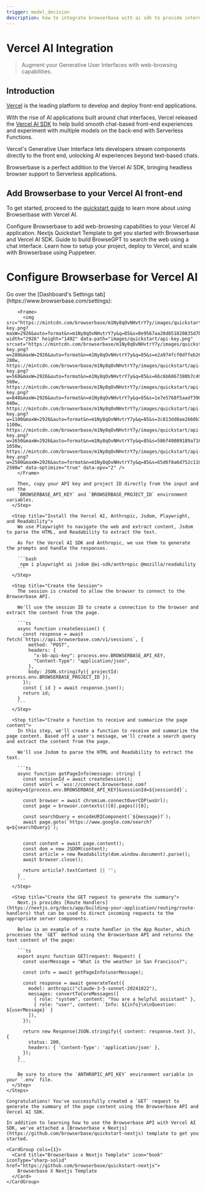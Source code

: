 ```yaml
---
trigger: model_decision
description: how to integrate browserbase with ai sdk to provide internet access
---
```


# Vercel AI Integration

> Augment your Generative User Interfaces with web-browsing capabilities.

## Introduction

[Vercel](https://www.vercel.com) is the leading platform to develop and deploy front-end applications.

With the rise of AI applications built around chat interfaces, Vercel released the [Vercel AI SDK](https://sdk.vercel.ai/docs/introduction) to
help build smooth chat-based front-end experiences and experiment with multiple models on the back-end with Serverless Functions.

Vercel's Generative User Interface lets developers stream components directly to the front end, unlocking AI experiences beyond text-based chats.

Browserbase is a perfect addition to the Vercel AI SDK, bringing headless browser support to Serverless applications.

## Add Browserbase to your Vercel AI front-end

To get started, proceed to the [quickstart guide](/integrations/vercel/quickstart) to learn more about using Browserbase with Vercel AI.

<CardGroup cols={2}>
  <Card title="Browserbase for Vercel AI SDK" icon="book" iconType="sharp-solid" href="/integrations/vercel/quickstart">
    Configure Browserbase to add web-browsing capabilities to your Vercel AI
    application.
  </Card>

  <Card title="Nextjs Quickstart Template" icon="book" iconType="sharp-solid" href="https://github.com/browserbase/quickstart-nextjs">
    Nextjs Quickstart Template to get you started with Browserbase and Vercel AI
    SDK.
  </Card>

  <Card title="BrowseGPT Guide" icon="book" iconType="sharp-solid" href="/integrations/vercel/browsegpt">
    Guide to build BrowseGPT to search the web using a chat interface.
  </Card>

  <Card title="Puppeteer Guide" icon="xmark" iconType="sharp-solid" href="/integrations/vercel/puppeteer">
    Learn how to setup your project, deploy to Vercel, and scale with Browserbase
    using Puppeteer.
  </Card>
</CardGroup>

# Configure Browserbase for Vercel AI

<Tabs>
  <Tab title="API">
    <Steps titleSize="h3">
      <Step title="Get your API Key">
        Go over the [Dashboard's Settings tab](https://www.browserbase.com/settings):

        <Frame>
          <img src="https://mintcdn.com/browserbase/m1Ny8qOvNHvtrY7y/images/quickstart/api-key.png?maxW=2926&auto=format&n=m1Ny8qOvNHvtrY7y&q=85&s=0e9567aa20d851820835d7b81344112b" width="2926" height="1492" data-path="images/quickstart/api-key.png" srcset="https://mintcdn.com/browserbase/m1Ny8qOvNHvtrY7y/images/quickstart/api-key.png?w=280&maxW=2926&auto=format&n=m1Ny8qOvNHvtrY7y&q=85&s=e2a974fcf0dffeb2657c725f2febf56d 280w, https://mintcdn.com/browserbase/m1Ny8qOvNHvtrY7y/images/quickstart/api-key.png?w=560&maxW=2926&auto=format&n=m1Ny8qOvNHvtrY7y&q=85&s=66c6b6867380b7c4911bf3f272a5c44a 560w, https://mintcdn.com/browserbase/m1Ny8qOvNHvtrY7y/images/quickstart/api-key.png?w=840&maxW=2926&auto=format&n=m1Ny8qOvNHvtrY7y&q=85&s=1e7e5768f5aadf39077014afab1ccbe1 840w, https://mintcdn.com/browserbase/m1Ny8qOvNHvtrY7y/images/quickstart/api-key.png?w=1100&maxW=2926&auto=format&n=m1Ny8qOvNHvtrY7y&q=85&s=3c813dd8ae2660b75c5abfb1c9cd17de 1100w, https://mintcdn.com/browserbase/m1Ny8qOvNHvtrY7y/images/quickstart/api-key.png?w=1650&maxW=2926&auto=format&n=m1Ny8qOvNHvtrY7y&q=85&s=586f40089189a7164889a21ed75bb1f5 1650w, https://mintcdn.com/browserbase/m1Ny8qOvNHvtrY7y/images/quickstart/api-key.png?w=2500&maxW=2926&auto=format&n=m1Ny8qOvNHvtrY7y&q=85&s=65d6f8a6d752c1109fa4d63f1687a823 2500w" data-optimize="true" data-opv="2" />
        </Frame>

        Then, copy your API key and project ID directly from the input and set the
        `BROWSERBASE_API_KEY` and `BROWSERBASE_PROJECT_ID` environment variables.
      </Step>

      <Step title="Install the Vercel AI, Anthropic, Jsdom, Playwright, and Readability">
        We use Playwright to navigate the web and extract content, Jsdom to parse the HTML, and Readability to extract the text.

        As for the Vercel AI SDK and Anthropic, we use them to generate the prompts and handle the responses.

        ```bash
         npm i playwright ai jsdom @ai-sdk/anthropic @mozilla/readability
        ```
      </Step>

      <Step title="Create the Session">
        The session is created to allow the browser to connect to the Browserbase API.

        We'll use the session ID to create a connection to the browser and extract the content from the page.

        ```ts
        async function createSession() {
          const response = await fetch(`https://api.browserbase.com/v1/sessions`, {
            method: "POST",
            headers: {
              "x-bb-api-key": process.env.BROWSERBASE_API_KEY,
              "Content-Type": "application/json",
            },
            body: JSON.stringify({ projectId: process.env.BROWSERBASE_PROJECT_ID }),
          });
          const { id } = await response.json();
          return id;
        }
        ```
      </Step>

      <Step title="Create a function to receive and summarize the page content">
        In this step, we'll create a function to receive and summarize the page content. Based off a user's message, we'll create a search query and extract the content from the page.

        We'll use Jsdom to parse the HTML and Readability to extract the text.

        ```ts
        async function getPageInfo(message: string) {
          const sessionId = await createSession();
          const wsUrl = `wss://connect.browserbase.com?apiKey=${process.env.BROWSERBASE_API_KEY}&sessionId=${sessionId}`;

          const browser = await chromium.connectOverCDP(wsUrl);
          const page = browser.contexts()[0].pages()[0];

          const searchQuery = encodeURIComponent(`${message}?`);
          await page.goto(`https://www.google.com/search?q=${searchQuery}`);


          const content = await page.content();
          const dom = new JSDOM(content);
          const article = new Readability(dom.window.document).parse();
          await browser.close();

          return article?.textContent || '';
        }
        ```
      </Step>

      <Step title="Create the GET request to generate the summary">
        Next.js provides [Route Handlers](https://nextjs.org/docs/app/building-your-application/routing/route-handlers) that can be used to direct incoming requests to the appropriate server components.

        Below is an example of a route handler in the App Router, which processes the `GET` method using the Browserbase API and returns the text content of the page:

        ```ts
        export async function GET(request: Request) {
          const userMessage = "What is the weather in San Francisco?";

          const info = await getPageInfo(userMessage);

          const response = await generateText({
            model: anthropic("claude-3-5-sonnet-20241022"),
            messages: convertToCoreMessages([
              { role: "system", content: "You are a helpful assistant" },
              { role: "user", content: `Info: ${info}\n\nQuestion: ${userMessage}` }
            ]),
          });

          return new Response(JSON.stringify({ content: response.text }), {
            status: 200,
            headers: { 'Content-Type': 'application/json' },
          });
        }
        ```

        Be sure to store the `ANTHROPIC_API_KEY` environment variable in your `.env` file.
      </Step>
    </Steps>

    Congratulations! You've successfully created a `GET` request to generate the summary of the page content using the Browserbase API and Vercel AI SDK.

    In addition to learning how to use the Browserbase API with Vercel AI SDK, we've attached a [Browserbase x Nextjs](https://github.com/browserbase/quickstart-nextjs) template to get you started.

    <CardGroup cols={1}>
      <Card title="Browserbase x Nextjs Template" icon="book" iconType="sharp-solid" href="https://github.com/browserbase/quickstart-nextjs">
        Browserbase X Nextjs Template
      </Card>
    </CardGroup>
  </Tab>
</Tabs>

